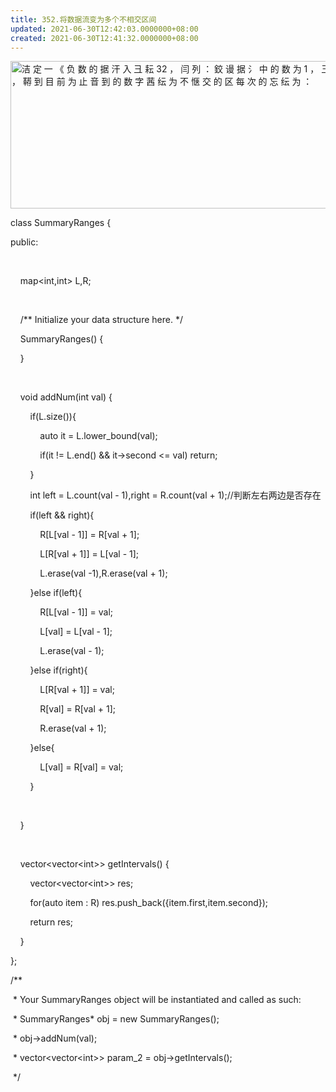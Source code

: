 ```yaml
---
title: 352.将数据流变为多个不相交区间
updated: 2021-06-30T12:42:03.0000000+08:00
created: 2021-06-30T12:41:32.0000000+08:00
---
```


<img src="C:\Users\82772\AppData\Local\Temp\yifan&#39;s Notebook\pandoc/media/image1.png" style="width:6.30208in;height:2.45833in" alt="洁 定 一 《 负 数 的 据 汗 入 彐 耘 32 ， 闫 列 ： 鉸 谩 据 氵 中 的 数 为 1 ， 彐 ， 7 ， 2 ， 5 ， 鞯 到 目 前 为 止 音 到 的 数 字 茜 纭 为 不 惬 交 的 区 每 次 的 忘 纭 为 ： " />

class SummaryRanges {

public:

    

    map\<int,int> L,R;

    

    /\*\* Initialize your data structure here. \*/

    SummaryRanges() {

    }

    

    void addNum(int val) {

        if(L.size()){

            auto it = L.lower_bound(val);

            if(it != L.end() && it->second \<= val) return;

        }

        int left = L.count(val - 1),right = R.count(val + 1);//判断左右两边是否存在

        if(left && right){

            R\[L\[val - 1\]\] = R\[val + 1\];

            L\[R\[val + 1\]\] = L\[val - 1\];

            L.erase(val -1),R.erase(val + 1);

        }else if(left){

            R\[L\[val - 1\]\] = val;

            L\[val\] = L\[val - 1\];

            L.erase(val - 1);

        }else if(right){

            L\[R\[val + 1\]\] = val;

            R\[val\] = R\[val + 1\];

            R.erase(val + 1);

        }else{

            L\[val\] = R\[val\] = val;

        }

    

    }

    

    vector\<vector\<int>\> getIntervals() {

        vector\<vector\<int>\> res;

        for(auto item : R) res.push_back({item.first,item.second});

        return res;

    }

};

/\*\*

 \* Your SummaryRanges object will be instantiated and called as such:

 \* SummaryRanges\* obj = new SummaryRanges();

 \* obj->addNum(val);

 \* vector\<vector\<int>\> param_2 = obj->getIntervals();

 \*/
